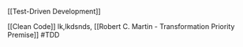 [[Test-Driven Development]]


[[Clean Code]] lk,lkdsnds, [[Robert C. Martin - Transformation Priority Premise]]
#TDD